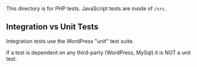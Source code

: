 This directory is for PHP tests. JavaScript tests are inside of `/src`.

## Integration vs Unit Tests
Integration tests use the WordPress "unit" test suite.

If a test is dependent on any third-party (WordPress, MySql) it is NOT a unit test.